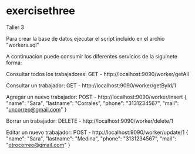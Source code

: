 # exercisethree
Taller 3

Para crear la base de datos ejecutar el script incluido en el archio "workers.sql"

A continuacion puede consumir los diferentes servicios de la siguinete forma:

Consultar todos los trabajadores:
GET - http://localhost:9090/worker/getAll

Consultar un trabajador:
GET - http://localhost:9090/worker/getById/1

Agregar un nuevo trabajador:
POST - http://localhost:9090/worker/insert
    {
        "name": "Sara",
        "lastname": "Corrales",
        "phone": "3131234567",
        "mail": "uncorreo@gmail.com"
    }
    
Borrar un trabajador:
DELETE - http://localhost:9090/worker/delete/1

Editar un nuevo trabajador:
POST - http://localhost:9090/worker/update/1
    {
        "name": "Sara",
        "lastname": "Medina",
        "phone": "3131234567",
        "mail": "otrocorreo@gmail.com"
    }
